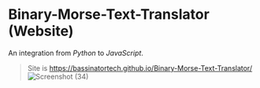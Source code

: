 # Binary-Morse-Text-Translator (Website)
An integration from _Python_ to _JavaScript_.

> Site is https://bassinatortech.github.io/Binary-Morse-Text-Translator/
![Screenshot (34)](https://user-images.githubusercontent.com/109166734/213897022-6dd34612-4a98-4b33-8062-8f1d515244a5.png)
